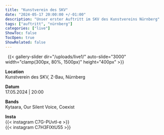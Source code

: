 ```yaml
---
title: "Kunstverein des SKV"
date: "2024-05-17 20:00:00 +/-01:00"
description: "Unser erster Auftritt im SKV des Kunstvereins Nürnberg"
tags: ["auftritt", "nürnberg"]
categories: ["live"]
ShowToc: false
TocOpen: true
ShowRelated: false
---
```


&nbsp;
{{< gallery-slider dir="/uploads/live1/" auto-slide="3000" width="clamp(300px, 80%, 1500px)" height="400px" >}}

**Location**  
Kunstverein des SKV, Z-Bau, Nürnberg  

**Datum**  
17.05.2024 | 20:00  

**Bands**  
Kytaara, Our Silent Voice, Coexist  

**Insta**  
{{< instagram C7G-PUvtI-e >}}  
{{< instagram C7H3FlXtU55 >}}
